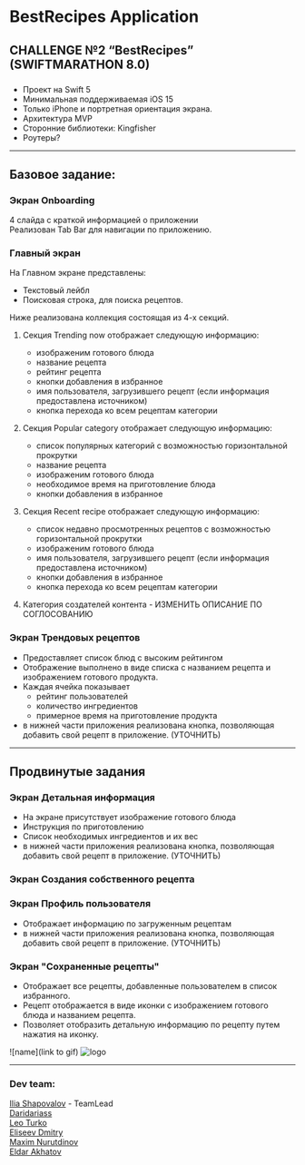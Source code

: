 
# BestRecipes Application

## CHALLENGE №2 “BestRecipes” (SWIFTMARATHON 8.0)


###
- Проект на Swift 5 <br>
- Минимальная поддерживаемая iOS 15 <br>
- Только iPhone и портретная ориентация экрана. <br>
- Архитектура MVP <br>
- Сторонние библиотеки: Kingfisher <br>
- Роутеры? <br>
___

<h2>Базовое задание:</h2> 

### Экран Onboarding
4 слайда с краткой информацией о приложении <br>
Реализован Tab Bar для навигации по приложению. <br>

### Главный экран

На Главном экране представлены:
- Текстовый лейбл
- Поисковая строка, для поиска рецептов. 

Ниже реализована коллекция состоящая из 4-х секций.

 1. Секция Trending now отображает следующую информацию: 
    - изображеним готового блюда
    - название рецепта 
    - рейтинг рецепта 
    - кнопки добавления в избранное
    - имя пользователя, загрузившего рецепт (если информация предоставлена источником)
    - кнопка перехода ко всем рецептам категории
    
 2. Секция Popular category отображает следующую информацию: 
    - список популярных категорий с возможностью горизонтальной прокрутки
    - название рецепта 
    - изображеним готового блюда
    - необходимое время на приготовление блюда
    - кнопки добавления в избранное
   
 3. Секция Recent recipe отображает следующую информацию:
    - список недавно просмотренных рецептов с возможностью горизонтальной прокрутки
    - изображеним готового блюда
    - имя пользователя, загрузившего рецепт (если информация предоставлена источником)
    - кнопки добавления в избранное
    - кнопка перехода ко всем рецептам категории
 
 
 4. Категория создателей контента - ИЗМЕНИТЬ ОПИСАНИЕ ПО СОГЛОСОВАНИЮ
 

 

 
 ### Экран Трендовых рецептов
 
- Предоставляет список блюд с высоким рейтингом
- Отображение выполнено в виде списка с названием рецепта и изображением готового продукта. 
- Каждая ячейка показывает 
    - рейтинг пользователей
    - количество ингредиентов
    - примерное время на приготовление продукта    
 - в нижней части приложения реализована кнопка, позволяющая добавить свой рецепт в приложение. (УТОЧНИТЬ)

___

## Продвинутые задания
### Экран Детальная информация 

- На экране присутствует изображение готового блюда
- Инструкция по приготовлению
- Список необходимых ингредиентов и их вес
- в нижней части приложения реализована кнопка, позволяющая добавить свой рецепт в приложение. (УТОЧНИТЬ)

### Экран Создания собственного рецепта

### Экран Профиль пользователя
- Отображает информацию по загруженным рецептам
- в нижней части приложения реализована кнопка, позволяющая добавить свой рецепт в приложение. (УТОЧНИТЬ)


### Экран "Сохраненные рецепты" 

 - Отображает все рецепты, добавленные пользователем в список избранного.
- Рецепт отображается в виде иконки с изображением готового блюда и названием рецепта. 
- Позволяет отобразить детальную информацию по рецепту путем нажатия на иконку. 

 ![name](link to gif)
 ![logo](/assets/) 

___

### Dev team: 

[Ilia Shapovalov](https://github.com/ShapovalovIlya) - TeamLead <br>
[Daridariass](https://github.com/daridarias) <br>
[Leo Turko]() <br>
[Eliseev Dmitry](https://github.com/EliseevDmitry) <br>
[Maxim Nurutdinov](https://github.com/MAKSIM89PW) <br>
[Eldar Akhatov](https://github.com/EldarAkhatov) <br>

